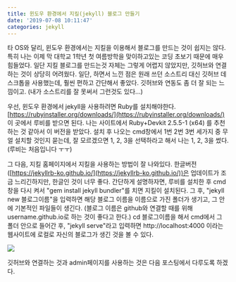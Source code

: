 ```yaml
---
title: 윈도우 환경에서 지킬(jekyll) 블로그 만들기
date: '2019-07-08 10:11:47'
categories: jekyll
---
```


타 OS와 달리, 윈도우 환경에서는 지킬을 이용해서 블로그를 만드는 것이 쉽지는 않다.
특히 나는 이제 막 대학교 1학년 첫 여름방학을 맞이하고있는 코딩 초보기 때문에 매우 힘들었다.
일단 지킬 블로그를 만드는것 자체는 그렇게 어렵지 않았지만, 깃허브와 연결하는 것이 상당히 어려웠다.
일단, 하면서 느낀 점은 원래 쓰던 소스트리 대신 깃허브 데스크톱을 사용했는데, 훨씬 편하고 간단해서 좋았다.
깃허브와 연동도 좀 더 잘 되는 느낌이고. (내가 소스트리를 잘 못써서 그런것도 있다...)

우선, 윈도우 환경에서 jekyll을 사용하려면 Ruby를 설치해야한다. 
[https://rubyinstaller.org/downloads/](https://rubyinstaller.org/downloads/) 이 곳에서 루비를 받으면 된다.
나는 사이트에서 Ruby+Devkit 2.5.5-1 (x64) 를 추천하는 것 같아서 이 버전을 받았다.
설치 후 나오는 cmd창에서 1번 2번 3번 세가지 중 무얼 설치할 것인지 묻는데, 잘 모르겠으면 1, 2, 3을 선택하라고 해서
나는 1, 2, 3을 썼다. (루비는 처음입니다 ㅜㅜ)

그 다음, 지킬 홈페이지에서  지킬을 사용하는 방법이 잘 나와있다.
한글버전 ([https://jekyllrb-ko.github.io/](https://jekyllrb-ko.github.io/))은 업데이트가 조금 느리긴하지만, 한글인 것이 너무 좋다.
간단하게 설명하자면, 루비를 설치한 후 cmd창을 다시 켜서 "gem install jekyll bundler"를 치면 지킬이 설치된다.
그 후, "jekyll new 블로그이름"을 입력하면 해당 블로그 이름을 이름으로 가진 폴더가 생기고, 그 안에 기본적인 파일들이 생긴다.
(블로그 이름은 github와 연결할 때를 위해 username.github.io로 하는 것이 좋다고 한다.)
cd 블로그이름을 해서 cmd에서 그 폴더 안으로 들어간 후, "jekyll serve"라고 입력하면
http://localhost:4000 이라는 웹사이트에 로컬로 자신의 블로그가 생긴 것을 볼 수 있다.

![](http://localhost:4000/assets/%C4%B8%C3%B3.PNG)

깃허브와 연결하는 것과 admin페이지를 사용하는 것은 다음 포스팅에서 다루도록 하겠다.